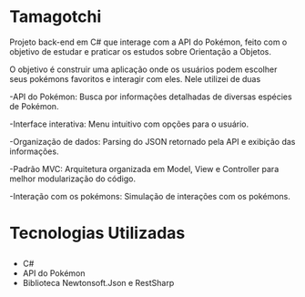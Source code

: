 # Tamagotchi

Projeto back-end em C# que interage com a API do Pokémon, feito com o objetivo de estudar e praticar os estudos sobre Orientação a Objetos.

O objetivo é construir uma aplicação onde os usuários podem escolher seus pokémons favoritos e interagir com eles.
Nele utilizei de duas 

-API do Pokémon: Busca por informações detalhadas de diversas espécies de Pokémon.

-Interface interativa: Menu intuitivo com opções para o usuário.

-Organização de dados: Parsing do JSON retornado pela API e exibição das informações.

-Padrão MVC: Arquitetura organizada em Model, View e Controller para melhor modularização do código.

-Interação com os pokémons: Simulação de interações com os pokémons.

<h3 style="font-size: 2em;">Tecnologias Utilizadas</h3>

* C#
* API do Pokémon
* Biblioteca Newtonsoft.Json e RestSharp







